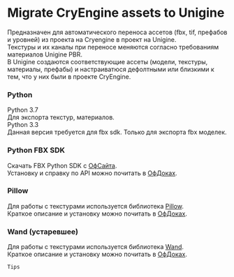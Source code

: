 # Migrate CryEngine assets to Unigine

Предназначен для автоматического переноса ассетов (fbx, tif, префабов и уровней) из проекта на Cryengine в проект на Unigine.  
Текстуры и их каналы при переносе меняются согласно требованиям материалов Unigine PBR.  
В Unigine создаются соответствующие ассеты (модели, текстуры, материалы, префабы) и настраиватюся дефолтными или близкими к тем, что у них были в проекте CryEngine.  

### Python
Python 3.7   
Для экспорта текстур, материалов.   
Python 3.3   
Данная версия требуется для fbx sdk. Только для экспорта fbх моделек.

### Python FBX SDK
Скачать FBX Python SDK с [ОфСайта](https://www.autodesk.com/developer-network/platform-technologies/fbx-sdk-2020-0).    
Установку и справку по API можно почитать в [ОфДоках](http://download.autodesk.com/us/fbx/20112/FBX_SDK_HELP/index.html?url=WS1a9193826455f5ff453265c9125faa23bbb5fe8.htm,topicNumber=d0e8312).    

### Pillow
Для работы с текстурами используется библиотека [Pillow](https://python-pillow.org/).   
Краткое описание и установку можно почитать в [ОфДоках](https://pillow.readthedocs.io/en/stable/installation.html).    

### Wand (устаревшее)
Для работы с текстурами используется библиотека [Wand](https://github.com/emcconville/wand/).  
Краткое описание и установку можно почитать в [ОфДоках](http://docs.wand-py.org/en/0.5.9/).    
        
      

    
```
Tips
   

```

